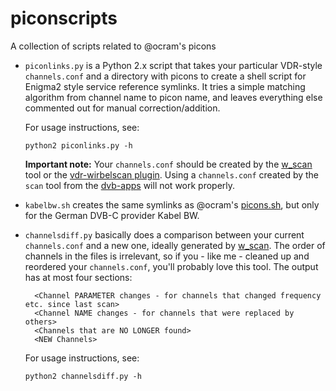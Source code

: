 piconscripts
============

A collection of scripts related to @ocram's picons

* `piconlinks.py` is a Python 2.x script that takes 
  your particular VDR-style `channels.conf` and a
  directory with picons to create a shell script for
  Enigma2 style service reference symlinks.
  It tries a simple matching algorithm from channel
  name to picon name, and leaves everything else
  commented out for manual correction/addition.

  For usage instructions, see:

  ```python2 piconlinks.py -h```

  **Important note:** Your `channels.conf` should be created
  by the [w_scan](http://wirbel.htpc-forum.de/w_scan/index2.html)
  tool or the [vdr-wirbelscan plugin](http://wirbel.htpc-forum.de/wirbelscan/index2.html).
  Using a `channels.conf` created by the `scan` tool from the
  [dvb-apps](http://www.linuxtv.org/) will not work properly.

* `kabelbw.sh` creates the same symlinks as @ocram's
  [picons.sh](https://github.com/ocram/picons/blob/master/picons.sh),
  but only for the German DVB-C provider Kabel BW.

* `channelsdiff.py` basically does a comparison between your
  current `channels.conf` and a new one, ideally generated by
  [w_scan](http://wirbel.htpc-forum.de/w_scan/index2.html).
  The order of channels in the files is irrelevant, so if you - like me -
  cleaned up and reordered your `channels.conf`, you'll probably love this tool.
  The output has at most four sections:

		<Channel PARAMETER changes - for channels that changed frequency etc. since last scan>
		<Channel NAME changes - for channels that were replaced by others>
		<Channels that are NO LONGER found>
		<NEW Channels>

  For usage instructions, see:

  ```python2 channelsdiff.py -h```


